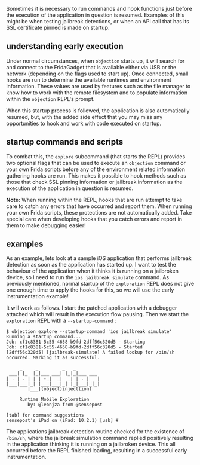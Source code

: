 Sometimes it is necessary to run commands and hook functions just before the execution of the application in question is resumed. Examples of this might be when testing jailbreak detections, or when an API call that has its SSL certificate pinned is made on startup.

## understanding early execution
Under normal circumstances, when `objection` starts up, it will search for and connect to the FridaGadget that is available either via USB or the network (depending on the flags used to start up). Once connected, small hooks are run to determine the available runtimes and environment information. These values are used by features such as the file manager to know how to work with the remote filesystem and to populate information within the `objection` REPL's prompt.

When this startup process is followed, the application is also automatically resumed, but, with the added side effect that you may miss any opportunities to hook and work with code executed on startup.

## startup commands and scripts
To combat this, the `explore` subcommand (that starts the REPL) provides two optional flags that can be used to execute an `objection` command or your own Frida scripts before any of the environment related information gathering hooks are run. This makes it possible to hook methods such as those that check SSL pinning information or jailbreak information as the execution of the application in question is resumed.

**Note:** When running within the REPL, hooks that are run attempt to take care to catch any errors that have occurred and report them. When running your own Frida scripts, these protections are not automatically added. Take special care when developing hooks that you catch errors and report in them to make debugging easier!

## examples
As an example, lets look at a sample iOS application that performs jailbreak detection as soon as the application has started up. I want to test the behaviour of the application when it thinks it is running on a jailbroken device, so I need to run the `ios jailbreak simulate` command. As previously mentioned, normal startup of the `exploration` REPL does not give one enough time to apply the hooks for this, so we will use the early instrumentation example!

It will work as follows. I start the patched application with a debugger attached which will result in the execution flow pausing. Then we start the `exploration` REPL with a `--startup-command` :

```
$ objection explore --startup-command 'ios jailbreak simulate'
Running a startup command...
Job: cf1c8381-5c55-4658-b9fd-2dff56c320d5 - Starting
Job: cf1c8381-5c55-4658-b9fd-2dff56c320d5 - Started
[2dff56c320d5] [jailbreak-simulate] A failed lookup for /bin/sh occurred. Marking it as successful.

     _     _         _   _
 ___| |_  |_|___ ___| |_|_|___ ___
| . | . | | | -_|  _|  _| | . |   |
|___|___|_| |___|___|_| |_|___|_|_|
        |___|(object)inject(ion)

     Runtime Mobile Exploration
        by: @leonjza from @sensepost

[tab] for command suggestions
sensepost’s iPad on (iPad: 10.2.1) [usb] #
```

The applications jailbreak detection routine checked for the existence of `/bin/sh`, where the jailbreak simulation command replied positively resulting in the application thinking it is running on a jailbroken device. This all occurred before the REPL finished loading, resulting in a successful early instrumentation.